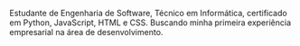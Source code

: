 Estudante de Engenharia de Software, Técnico em Informática, certificado em Python, JavaScript, HTML e CSS.
Buscando minha primeira experiência empresarial na área de desenvolvimento. 
